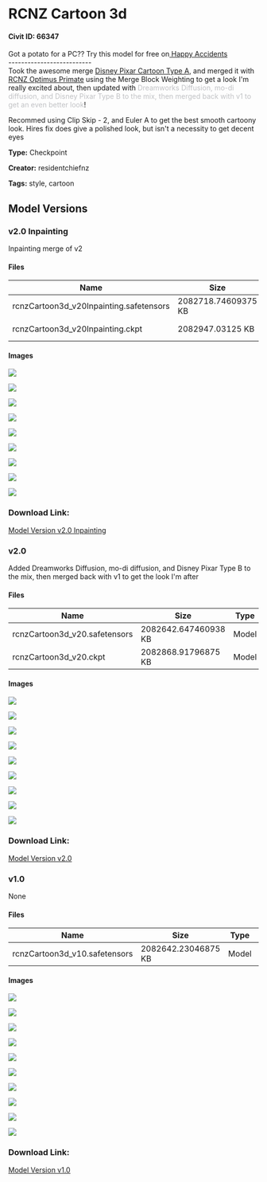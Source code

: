 # RCNZ Cartoon 3d

#### Civit ID: 66347

<p>Got a potato for a PC?? Try this model for free on<a target="_blank" rel="ugc" href="https://www.happyaccidents.ai/"> Happy Accidents </a><br />--------------------------<br />Took the awesome merge <a target="_blank" rel="ugc" href="https://civitai.com/models/65203/disney-pixar-cartoon-type-a">Disney Pixar Cartoon Type A</a>, and merged it with <a target="_blank" rel="ugc" href="https://civitai.com/models/43959/rcnz-optimus-primate">RCNZ Optimus Primate</a> using the Merge Block Weighting to get a look I'm really excited about, then updated with <span style="color:rgb(193, 194, 197)">Dreamworks Diffusion, mo-di diffusion, and Disney Pixar Type B to the mix, then merged back with v1 to get an even better look</span>!</p><p></p><p>Recommed using Clip Skip - 2, and Euler A to get the best smooth cartoony look. Hires fix does give a polished look, but isn't a necessity to get decent eyes</p>

**Type:** Checkpoint

**Creator:** residentchiefnz

**Tags:** style, cartoon

## Model Versions

### v2.0 Inpainting

<p>Inpainting merge of v2</p>

#### Files

| Name | Size | Type | Format | Download Url | AutoV1 | AutoV2 | SHA256 | CRC32 | BLAKE3 |
| --- | --- | --- | --- | --- | --- | --- | --- | --- | --- |
| rcnzCartoon3d_v20Inpainting.safetensors | 2082718.74609375 KB | Model | SafeTensor | https://civitai.com/api/download/models/82572 | BEECEF4C | 2312E7025F | 2312E7025FCAEE3E8D66828BEC4DF8A98E5ADB2BBD6BEC122E46383743322850 | 063370A3 | 444418BFF7EC85B4929593B6B64DF2F0E72DA6C4E55776A16128DEAE348E1017 |
| rcnzCartoon3d_v20Inpainting.ckpt | 2082947.03125 KB | Model | PickleTensor | https://civitai.com/api/download/models/82572?type=Model&format=PickleTensor&size=pruned&fp=fp16 | D116FAEB | E05EACB349 | E05EACB34934845FB32C524D59346B934D39D18DFA56D09DD1FAFD02D4760D1C | 1E96A0B9 | C8E1F693A4437BB21B97F4F68BA7E291129499DF96ED5C8CA4F8A0DC098E2BC2 |

#### Images

<p><img src="https://image.civitai.com/xG1nkqKTMzGDvpLrqFT7WA/36b76d9f-8dfb-4418-89c7-985e0a72c2cb/width=450/929324.jpeg" /></p>

<p><img src="https://image.civitai.com/xG1nkqKTMzGDvpLrqFT7WA/062c6ca0-1761-4884-8a8c-935549fcbcc1/width=450/929329.jpeg" /></p>

<p><img src="https://image.civitai.com/xG1nkqKTMzGDvpLrqFT7WA/d70116b4-90e9-4cfc-b749-8e69bf61f21e/width=450/929322.jpeg" /></p>

<p><img src="https://image.civitai.com/xG1nkqKTMzGDvpLrqFT7WA/61ef09db-420a-4877-a350-b90a0fbec055/width=450/929325.jpeg" /></p>

<p><img src="https://image.civitai.com/xG1nkqKTMzGDvpLrqFT7WA/eed8dd49-c3f8-4b5b-87bf-d3132b64aef1/width=450/929323.jpeg" /></p>

<p><img src="https://image.civitai.com/xG1nkqKTMzGDvpLrqFT7WA/4077143c-cdfd-46a3-8b23-d32266af39e0/width=450/929321.jpeg" /></p>

<p><img src="https://image.civitai.com/xG1nkqKTMzGDvpLrqFT7WA/5f073bc5-ef53-4067-8743-1a4fca965afe/width=450/929327.jpeg" /></p>

<p><img src="https://image.civitai.com/xG1nkqKTMzGDvpLrqFT7WA/c1daad64-86de-4eee-9cd8-e1fb1501abeb/width=450/929328.jpeg" /></p>

<p><img src="https://image.civitai.com/xG1nkqKTMzGDvpLrqFT7WA/7f498d52-c6c3-4513-9cc2-d7ccca83512c/width=450/929326.jpeg" /></p>

### Download Link:

[Model Version v2.0 Inpainting](https://civitai.com/api/download/models/82572)

### v2.0

<p>Added Dreamworks Diffusion, mo-di diffusion, and Disney Pixar Type B to the mix, then merged back with v1 to get the look I'm after</p>

#### Files

| Name | Size | Type | Format | Download Url | AutoV1 | AutoV2 | SHA256 | CRC32 | BLAKE3 |
| --- | --- | --- | --- | --- | --- | --- | --- | --- | --- |
| rcnzCartoon3d_v20.safetensors | 2082642.647460938 KB | Model | SafeTensor | https://civitai.com/api/download/models/82547 | FA7262F2 | 48DDA9AC4B | 48DDA9AC4B828B31D332A919B650D57FF415968848D845E7662FF6D92D6A5963 | B5E0D57E | F12C0B60DCA00C4CD13B56BF48BFA1C2EA2425EECB2D6177AD4E4502C8F37F4C |
| rcnzCartoon3d_v20.ckpt | 2082868.91796875 KB | Model | PickleTensor | https://civitai.com/api/download/models/82547?type=Model&format=PickleTensor&size=pruned&fp=fp16 | 839D2F78 | B9B62354C0 | B9B62354C006B3873A3D715395A47657FC516F824679E46C866EA770DE11C9F9 | F027ED4C | 06A658358944D9F8A1F7CE515B366C61A86486BE2A36695C32E7F94A754847E6 |

#### Images

<p><img src="https://image.civitai.com/xG1nkqKTMzGDvpLrqFT7WA/f250a3c6-a884-4887-99a3-81216b786b7d/width=450/929105.jpeg" /></p>

<p><img src="https://image.civitai.com/xG1nkqKTMzGDvpLrqFT7WA/fee6901e-838f-4a11-954e-c83858a29daf/width=450/929104.jpeg" /></p>

<p><img src="https://image.civitai.com/xG1nkqKTMzGDvpLrqFT7WA/8fce80d7-af54-4c98-ae8f-c134e8075662/width=450/929100.jpeg" /></p>

<p><img src="https://image.civitai.com/xG1nkqKTMzGDvpLrqFT7WA/6b149fa4-b881-4058-84d1-dcc9d4adf92e/width=450/929101.jpeg" /></p>

<p><img src="https://image.civitai.com/xG1nkqKTMzGDvpLrqFT7WA/4b22038a-2e46-4daf-8032-7a6097cf30db/width=450/929098.jpeg" /></p>

<p><img src="https://image.civitai.com/xG1nkqKTMzGDvpLrqFT7WA/1e347c72-ab3a-4172-9ae7-2fab2dafe2e9/width=450/929097.jpeg" /></p>

<p><img src="https://image.civitai.com/xG1nkqKTMzGDvpLrqFT7WA/de59342f-088d-4b07-8f0b-2a80ac56cf46/width=450/929102.jpeg" /></p>

<p><img src="https://image.civitai.com/xG1nkqKTMzGDvpLrqFT7WA/d4a5625d-333e-4def-b290-7041005e883c/width=450/929099.jpeg" /></p>

<p><img src="https://image.civitai.com/xG1nkqKTMzGDvpLrqFT7WA/a2e72c65-f294-4085-8f36-e965e8ea3ed4/width=450/929103.jpeg" /></p>

### Download Link:

[Model Version v2.0](https://civitai.com/api/download/models/82547)

### v1.0

None

#### Files

| Name | Size | Type | Format | Download Url | AutoV1 | AutoV2 | SHA256 | CRC32 | BLAKE3 |
| --- | --- | --- | --- | --- | --- | --- | --- | --- | --- |
| rcnzCartoon3d_v10.safetensors | 2082642.23046875 KB | Model | SafeTensor | https://civitai.com/api/download/models/71009 | 557A9C54 | A6B4C0392D | A6B4C0392D7486BFA4FD1A31C7B7D2679F743F8EA8D9F219C82B5C33DB31DDB9 | 370BEDC0 | AADA5616144EC23FF6DED2554EF23260E426A004C3E4E6C3BC1CBB68994CD0FF |

#### Images

<p><img src="https://image.civitai.com/xG1nkqKTMzGDvpLrqFT7WA/f52faf47-5ab2-4f61-a592-ddfd47e00b2d/width=450/802678.jpeg" /></p>

<p><img src="https://image.civitai.com/xG1nkqKTMzGDvpLrqFT7WA/f11b60eb-64f0-420d-be8e-3f708842c87b/width=450/802682.jpeg" /></p>

<p><img src="https://image.civitai.com/xG1nkqKTMzGDvpLrqFT7WA/f2e9688b-9c4d-457a-94ce-2f681ad746e3/width=450/793479.jpeg" /></p>

<p><img src="https://image.civitai.com/xG1nkqKTMzGDvpLrqFT7WA/b5611725-b92c-4218-9bb5-9467f2af903e/width=450/793478.jpeg" /></p>

<p><img src="https://image.civitai.com/xG1nkqKTMzGDvpLrqFT7WA/d7634fe9-d45a-41ac-8da3-327ae3175660/width=450/793482.jpeg" /></p>

<p><img src="https://image.civitai.com/xG1nkqKTMzGDvpLrqFT7WA/41900961-f09e-4da6-8b38-fae0eeb918e1/width=450/793484.jpeg" /></p>

<p><img src="https://image.civitai.com/xG1nkqKTMzGDvpLrqFT7WA/28fd3282-18f5-4e7e-953e-51bfd3f300e9/width=450/802677.jpeg" /></p>

<p><img src="https://image.civitai.com/xG1nkqKTMzGDvpLrqFT7WA/5c904238-d800-433a-a237-2f67e49b2100/width=450/802680.jpeg" /></p>

<p><img src="https://image.civitai.com/xG1nkqKTMzGDvpLrqFT7WA/3947ab13-69aa-4051-be95-b0cc12b1d06a/width=450/802679.jpeg" /></p>

<p><img src="https://image.civitai.com/xG1nkqKTMzGDvpLrqFT7WA/f64f4613-4145-4434-a879-440b7966d11c/width=450/802681.jpeg" /></p>

### Download Link:

[Model Version v1.0](https://civitai.com/api/download/models/71009)

